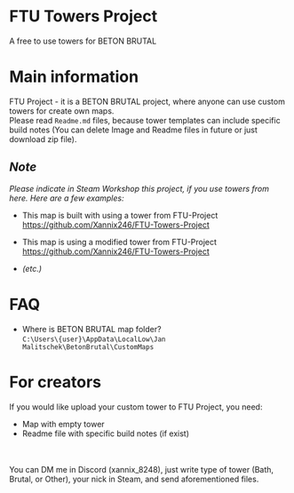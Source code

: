 # FTU Towers Project
 A free to use towers for BETON BRUTAL



# Main information
 FTU Project - it is a BETON BRUTAL project, where anyone can use custom towers for create own maps.<br>
 Please read `Readme.md` files, because tower templates can include specific build notes (You can delete Image and Readme files in future or just download zip file).
 

## *Note*
 *Please indicate in Steam Workshop this project, if you use towers from here.*
 *Here are a few examples:*
 * This map is built with using a tower from FTU-Project<br>
    https://github.com/Xannix246/FTU-Towers-Project
 
 * This map is using a modified tower from FTU-Project<br>
    https://github.com/Xannix246/FTU-Towers-Project

 * *(etc.)*



# FAQ
 * Where is BETON BRUTAL map folder?<br>
    `C:\Users\{user}\AppData\LocalLow\Jan Malitschek\BetonBrutal\CustomMaps`



# For creators
 If you would like upload your custom tower to FTU Project, you need:
   * Map with empty tower
   * Readme file with specific build notes (if exist)
   <br>
   <br>
 You can DM me in Discord (xannix_8248), just write type of tower (Bath, Brutal, or Other), your nick in Steam, and send aforementioned files.